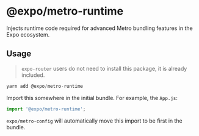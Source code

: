 # @expo/metro-runtime

Injects runtime code required for advanced Metro bundling features in the Expo ecosystem.

## Usage

> `expo-router` users do not need to install this package, it is already included.

```js
yarn add @expo/metro-runtime
```

Import this somewhere in the initial bundle. For example, the `App.js`:

```js
import '@expo/metro-runtime';
```

`expo/metro-config` will automatically move this import to be first in the bundle.
